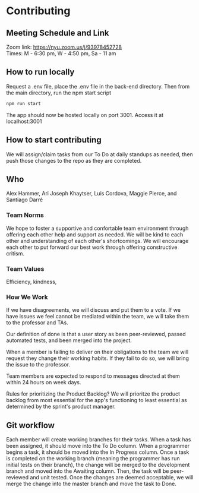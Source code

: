 # Contributing
## Meeting Schedule and Link
Zoom link: https://nyu.zoom.us/j/93978452728  
Times: M - 6:30 pm, W - 4:50 pm, Sa - 11 am

## How to run locally
Request a .env file, place the .env file in the back-end directory. Then from the main directory, run the npm start script
```bash
npm run start
```
The app should now be hosted locally on port 3001. Access it at localhost:3001

## How to start contributing
We will assign/claim tasks from our To Do at daily standups as needed, then push those changes to the repo as they are completed.

## Who
Alex Hammer, Ari Joseph Khaytser, Luis Cordova, Maggie Pierce, and Santiago Darré

### Team Norms
We hope to foster a supportive and confortable team environment through offering each other help and support as needed. We will be kind to each other and understanding of each other's shortcomings. We will encourage each other to put forward our best work through offering constructive critism.

### Team Values
Efficiency, kindness, 

### How We Work 
If we have disagreements, we will discuss and put them to a vote. If we have issues we feel cannot be mediated within the team, we will take them to the professor and TAs. 

Our definition of done is that a user story as been peer-reviewed, passed automated tests, and been merged into the project.

When a member is failing to deliver on their obligations to the team we will request they change their working habits. If they fail to do so, we will bring the issue to the professor.
  
Team members are expected to respond to messages directed at them within 24 hours on week days.
  
Rules for prioritizing the Product Backlog?  We will prioritze the product backlog from most essential for the app's functioning to least essential as determined by the sprint's product manager.
 
## Git workflow
Each member will create working branches for their tasks. When a task has been assigned, it should move into the To Do column. When a programmer begins a task, it should be moved into the In Progress column. Once a task is completed on the working branch (meaning the programmer has run initial tests on their branch), the change will be merged to the development branch and moved into the Awaiting column. Then, the task will be peer-reviewed and unit tested. Once the changes are deemed acceptable, we will merge the change into the master branch and move the task to Done.
